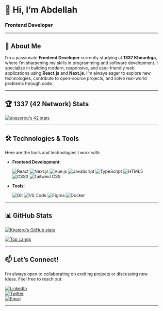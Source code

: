 # 👋 Hi, I’m **Abdellah**  
### Frontend Developer

---

## 🌱 About Me  
I’m a passionate **Frontend Developer** currently studying at **1337 Khouribga**, where I’m sharpening my skills in programming and software development. I specialize in building modern, responsive, and user-friendly web applications using **React.js** and **Next.js**. I’m always eager to explore new technologies, contribute to open-source projects, and solve real-world problems through code.

---

## 🏆 1337 (42 Network) Stats  

[![abazerou's 42 stats](https://badge.mediaplus.ma/binary/abazerou)](https://github.com/oakoudad/badge42)  

---

## 🛠️ Technologies & Tools  
Here are the tools and technologies I work with:  

- **Frontend Development**:  

  ![React](https://img.shields.io/badge/React-20232A?style=for-the-badge&logo=react&logoColor=61DAFB)
  ![Next.js](https://img.shields.io/badge/Next.js-000000?style=for-the-badge&logo=next.js&logoColor=white)
  ![Vue.js](https://img.shields.io/badge/Vue.js-4FC08D?style=for-the-badge&logo=vue.js&logoColor=white)
  ![JavaScript](https://img.shields.io/badge/JavaScript-F7DF1E?style=for-the-badge&logo=javascript&logoColor=black)
  ![TypeScript](https://img.shields.io/badge/TypeScript-3178C6?style=for-the-badge&logo=typescript&logoColor=white)
  ![HTML5](https://img.shields.io/badge/HTML5-E34F26?style=for-the-badge&logo=html5&logoColor=white)
  ![CSS3](https://img.shields.io/badge/CSS3-1572B6?style=for-the-badge&logo=css3&logoColor=white)
  ![Tailwind CSS](https://img.shields.io/badge/Tailwind_CSS-38B2AC?style=for-the-badge&logo=tailwind-css&logoColor=white)

- **Tools**:  

  ![Git](https://img.shields.io/badge/Git-F05032?style=for-the-badge&logo=git&logoColor=white)
  ![VS Code](https://img.shields.io/badge/VS_Code-007ACC?style=for-the-badge&logo=visual-studio-code&logoColor=white)
  ![Figma](https://img.shields.io/badge/Figma-F24E1E?style=for-the-badge&logo=figma&logoColor=white)
  ![Docker](https://img.shields.io/badge/Docker-2496ED?style=for-the-badge&logo=docker&logoColor=white)

---

## 📊 GitHub Stats  

[![Knetero's GitHub stats](https://github-readme-stats.vercel.app/api?username=knetero&show_icons=true&theme=synthwave)](https://github.com/knetero)  

[![Top Langs](https://github-readme-stats.vercel.app/api/top-langs/?username=knetero&layout=compact&theme=synthwave)](https://github.com/knetero)  

---



## 📫 Let’s Connect!  
I’m always open to collaborating on exciting projects or discussing new ideas. Feel free to reach out:  

[![LinkedIn](https://img.shields.io/badge/LinkedIn-0077B5?style=for-the-badge&logo=linkedin&logoColor=white)](https://www.linkedin.com/in/azabdellah/)  
[![Twitter](https://img.shields.io/badge/Twitter-1DA1F2?style=for-the-badge&logo=twitter&logoColor=white)](https://x.com/azero853)  
[![Email](https://img.shields.io/badge/Email-D14836?style=for-the-badge&logo=gmail&logoColor=white)](mailto:azabdellah044@gmail.com)  

---
